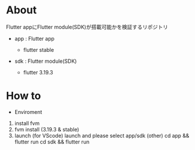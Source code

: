 # About
Flutter appにFlutter module(SDK)が搭載可能かを検証するリポジトリ

- app : Flutter app
    - flutter stable

- sdk : Flutter module(SDK)
    - flutter 3.19.3

# How to

- Enviroment

1. install fvm
1. fvm install (3.19.3 & stable)
1. launch
    (for VScode)
    launch and please select app/sdk
    (other)
    cd app && flutter run
    cd sdk && flutter run
